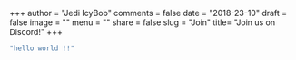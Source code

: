 +++
author = "Jedi IcyBob"
comments = false
date = "2018-23-10"
draft = false
image = ""
menu = ""
share = false
slug = "Join"
title= "Join us on Discord!"
+++

```bash
"hello world !!"
```